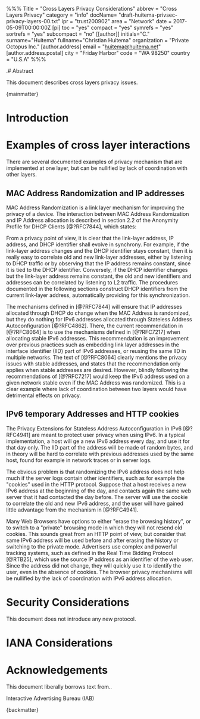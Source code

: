 %%%
    Title = "Cross Layers Privacy Considerations"
    abbrev = "Cross Layers Privacy"
    category = "info"
    docName= "draft-huitema-privsec-privacy-layers-00.txt"
    ipr = "trust200902"
    area = "Network"
    date = 2017-05-09T00:00:00Z
    [pi]
    toc = "yes"
    compact = "yes"
    symrefs = "yes"
    sortrefs = "yes"
    subcompact = "no"
    [[author]]
    initials="C."
    surname="Huitema"
    fullname="Christian Huitema"
    organization = "Private Octopus Inc."
      [author.address]
      email = "huitema@huitema.net"
      [author.address.postal]
      city = "Friday Harbor"
      code = "WA  98250"
      country = "U.S.A"
%%%


.# Abstract

This document describes cross layers privacy issues.

{mainmatter}

# Introduction

# Examples of cross layer interactions

There are several documented examples of privacy mechanism that are implemented at one layer, but can be 
nullified by lack of coordination with other layers.

## MAC Address Randomization and IP addresses

MAC Address Randomization is a link layer mechanism for improving the privacy of a device.
The interaction between MAC Address Randomization and IP Address allocation is described in 
section 2.2 of the Anonymity Profile for DHCP Clients [@?RFC7844], which states:

   From a privacy point of view, it is clear that the link-layer
   address, IP address, and DHCP identifier shall evolve in synchrony.
   For example, if the link-layer address changes and the DHCP
   identifier stays constant, then it is really easy to correlate old
   and new link-layer addresses, either by listening to DHCP traffic or
   by observing that the IP address remains constant, since it is tied
   to the DHCP identifier.  Conversely, if the DHCP identifier changes
   but the link-layer address remains constant, the old and new
   identifiers and addresses can be correlated by listening to L2
   traffic.  The procedures documented in the following sections
   construct DHCP identifiers from the current link-layer address,
   automatically providing for this synchronization.

The mechanisms defined in [@?RFC7844] will ensure that IP addresses allocated through
DHCP do change when the MAC Address is randomized, but they do nothing for IPv6 addresses
allocated through Stateless Address Autoconfiguration [@?RFC4862]. There, the current
recommendation in [@?RFC8064] is to use the mechanisms defined in [@?RFC7217] when
allocating stable IPv6 addresses. This recommendation is an improvement over previous
practices such as embedding link layer addresses in the interface identifier (IID) part of
IPv6 addresses, or reusing the same IID in multiple networks. The text of [@?RFC8064]
clearly mentions the privacy issues with stable addresses, and states that the recommendation
only applies when stable addresses are desired. However, blindly
following the recommendations of [@?RFC7217] would keep the IPv6 address used on a
given network stable even if the MAC Address was randomized. This is a clear example
where lack of coordination between two layers would have detrimental effects on privacy.

## IPv6 temporary Addresses and HTTP cookies

The Privacy Extensions for Stateless Address Autoconfiguration in IPv6 [@?RFC4941] are
meant to protect user privacy when using IPv6. In a typical implementation, a host
will ge a new IPv6 address every day, and use it for that day only. The IID part
of the address will be made of random bytes, and in theory will be hard to correlate
with previous addresses used by the same host, found for example in network traces or
in server logs.

The obvious problem is that randomizing the IPv6 address does not help much if
the server logs contain other identifiers, such as for example the "cookies" used
in the HTTP protocol. Suppose that a host receives a new IPv6 address at the 
beginning of the day, and contacts again the same web server that it had contacted
the day before. The server will use the cookie to correlate the old and new IPv6
address, and the user will have gained little advantage from the mechanism in
[@?RFC4941].

Many Web Browsers have options to either "erase the browsing history", or to
switch to a "private" browsing mode in which they will not resend old cookies.
This sounds great from an HTTP point of view, but consider that same IPv6
address will be used before and after erasing the history or switching to
the private mode. Advertisers use complex and powerful tracking systems, 
such as defined in the Real Time Bidding Protocol [@RTB25], which use the
source IP address as an identifier of the web user. Since the address did 
not change, they will quickly use it to identify the user, even in the
absence of cookies. The browser privacy mechanisms will be nullified by the
lack of coordination with IPv6 address allocation.


# Security Considerations

This document does not introduce any new protocol.
# IANA Considerations

# Acknowledgements

This document liberally borrows text from..

<reference anchor="RTB25" target="http://www.iab.com/wp-content/uploads/2016/03/OpenRTB-API-Specification-Version-2-5-FINAL.pdf">
  <front>
    <title>Real Time Bidding (RTB) project, OpenRTB API Specification Version 2.5</title>
    <author>
      <organization>Interactive Advertising Bureau (IAB)</organization>
    </author>
    <date year="2016" month="December"/>
  </front>
</reference>


{backmatter}


